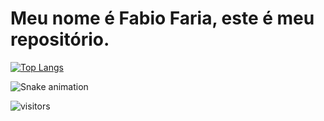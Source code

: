 # Meu nome é Fabio Faria, este é meu repositório.


[![Top Langs](https://github-readme-stats.vercel.app/api/top-langs/?username=fabiofa87&layoutlangs_count=16&layout=compact)](https://github.com/fabiofa87/github-readme-stats)


![Snake animation](https://github.com/fabiofa87/fabiofa87/blob/output/github-contribution-grid-snake.svg)


![visitors](https://visitor-badge.glitch.me/badge?page_id=fabiofa87.id)
